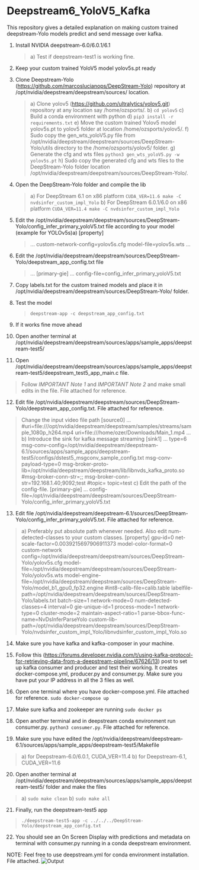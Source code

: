 # Deepstream6_YoloV5_Kafka
This repository gives a detailed explanation on making custom trained deepstream-Yolo models predict and send message over kafka.

 1. Install NVIDIA deepstream-6.0/6.0.1/6.1
	> a) Test if deepstream-test1 is working fine.

 2. Keep your custom trained YoloV5 model yolov5s.pt ready

 3. Clone Deepstream-Yolo (https://github.com/marcoslucianops/DeepStream-Yolo) repository at /opt/nvidia/deepstream/deepstream/sources/ location.
	> a) Clone yolov5 (https://github.com/ultralytics/yolov5.git) repository at any location say /home/ozsports/.
	> b) `cd yolov5`
	> c) Build a conda environment with python
	> d) `pip3 install -r requirements.txt`
	> e) Move the custom trained Yolov5 model yolov5s.pt to yolov5 folder at location /home/ozsports/yolov5/.
	> f) Sudo copy the gen_wts_yoloV5.py file from /opt/nvidia/deepstream/deepstream/sources/DeepStream-Yolo/utils directory to the /home/ozsports/yolov5/ folder.
	> g) Generate the cfg and wts files 
	> `python3 gen_wts_yoloV5.py -w yolov5s.pt`
	> h) Sudo copy the generated cfg and wts files to the DeepStream-Yolo folder location /opt/nvidia/deepstream/deepstream/sources/DeepStream-Yolo/.

 4. Open the DeepStream-Yolo folder and compile the lib
	> a) For DeepStream 6.1 on x86 platform 
	> `CUDA_VER=11.6 make -C nvdsinfer_custom_impl_Yolo`
	> b) For DeepStream 6.0.1/6.0 on x86 platform 
	> `CUDA_VER=11.4 make -C nvdsinfer_custom_impl_Yolo`

 5. Edit the /opt/nvidia/deepstream/deepstream/sources/DeepStream-Yolo/config_infer_primary_yoloV5.txt file according to your model (example for YOLOv5s)a) [property]
	 

	> ... 
	> custom-network-config=yolov5s.cfg
	> model-file=yolov5s.wts
	> ...

 6. Edit the /opt/nvidia/deepstream/deepstream/sources/DeepStream-Yolo/deepstream_app_config.txt file
	> ...
	> [primary-gie]
	> ...
	> config-file=config_infer_primary_yoloV5.txt

 7. Copy labels.txt for the custom trained models and place it in /opt/nvidia/deepstream/deepstream/sources/DeepStream-Yolo/ folder.
 
 8. Test the model
	 > `deepstream-app -c deepstream_app_config.txt`
 
 9. If it works fine move ahead
 
 10. Open another terminal at /opt/nvidia/deepstream/deepstream/sources/apps/sample_apps/deepstream-test5/
 
 11. Open /opt/nvidia/deepstream/deepstream/sources/apps/sample_apps/deepstream-test5/deepstream_test5_app_main.c file.

> Follow *IMPORTANT Note 1* and *IMPORTANT Note 2* and make small edits in the file. File attached for reference.
 
 12. Edit file /opt/nvidia/deepstream/deepstream/sources/DeepStream-Yolo/deepstream_app_config.txt. File attached for reference.
> Change the input video file path
> [source0]
> ...
>  #uri=file:///opt/nvidia/deepstream/deepstream/samples/streams/sample_1080p_h264.mp4
>  uri=file:///home/ozer/Downloads/Main_1.mp4
>  ...
>  b) Introduce the sink for kafka message streaming
>  [sink1]
>  ...
>  type=6
>  msg-conv-config=/opt/nvidia/deepstream/deepstream-6.1/sources/apps/sample_apps/deepstream-test5/configs/dstest5_msgconv_sample_config.txt
>  msg-conv-payload-type=0
>  msg-broker-proto-lib=/opt/nvidia/deepstream/deepstream/lib/libnvds_kafka_proto.so
>  #msg-broker-conn-str=<YOUR-IP>;<PORT>;<topic>
>  msg-broker-conn-str=192.168.1.40;9092;test
>  #topic=<topic>
>  topic=test
>  c) Edit the path of the config-file.
>  [primary-gie]
>  ...
>  config-file=/opt/nvidia/deepstream/deepstream/sources/DeepStream-Yolo/config_infer_primary_yoloV5.txt
 
 13. Edit file /opt/nvidia/deepstream/deepstream-6.1/sources/DeepStream-Yolo/config_infer_primary_yoloV5.txt. File attached for reference.
> a) Preferably put absolute path whenever needed. Also edit num-detected-classes to your custom classes.
> [property]
> gpu-id=0
> net-scale-factor=0.0039215697906911373
> model-color-format=0
> custom-network
> config=/opt/nvidia/deepstream/deepstream/sources/DeepStream-Yolo/yolov5s.cfg
> model-file=/opt/nvidia/deepstream/deepstream/sources/DeepStream-Yolo/yolov5s.wts
> model-engine-file=/opt/nvidia/deepstream/deepstream/sources/DeepStream-Yolo/model_b1_gpu0_fp32.engine
> #int8-calib-file=calib.table
> labelfile-path=/opt/nvidia/deepstream/deepstream/sources/DeepStream-Yolo/labels.txt
> batch-size=1
> network-mode=0
> num-detected-classes=4
> interval=0
> gie-unique-id=1
> process-mode=1
> network-type=0
> cluster-mode=2
> maintain-aspect-ratio=1
> parse-bbox-func-name=NvDsInferParseYolo
> custom-lib-path=/opt/nvidia/deepstream/deepstream/sources/DeepStream-Yolo/nvdsinfer_custom_impl_Yolo/libnvdsinfer_custom_impl_Yolo.so
 
 14. Make sure you have kafka and kafka-composer in your machine.
 
 15. Follow this (https://forums.developer.nvidia.com/t/using-kafka-protocol-for-retrieving-data-from-a-deepstream-pipeline/67626/13) post to set up kafka consumer and producer and test their working. It creates docker-compose.yml, producer.py and consumer.py. Make sure you have put your IP address in all the 3 files as well.
 
 16. Open one terminal where you have docker-compose.yml. File attached for reference. `sudo docker-compose up`
 
 17. Make sure kafka and zookeeper are running `sudo docker ps`
 
 18. Open another terminal and in deepstream conda environment run consumer.py. `python3 consumer.py`. File attached for reference.
 
 19. Make sure you have edited the /opt/nvidia/deepstream/deepstream-6.1/sources/apps/sample_apps/deepstream-test5/Makefile
> a) for Deepstream-6.0/6.0.1, CUDA_VER=11.4
> b) for Deepstream-6.1, CUDA_VER=11.6
 
 20. Open another terminal at /opt/nvidia/deepstream/deepstream/sources/apps/sample_apps/deepstream-test5/ folder and make the files 
> a) `sudo make clean` 
> b) `sudo make all`
 
 21. Finally, run the deepstream-test5 app 
> `./deepstream-test5-app -c ../../../DeepStream-Yolo/deepstream_app_config.txt`
 22. You should see an On Screen Display with predictions and metadata on terminal with consumer.py running in a conda deepstream environment.

  

NOTE: Feel free to use deepstream.yml for conda environment installation. File attached.
![Output](https://github.com/ozinc/Deepstream6_YoloV5_Kafka/blob/main/sample_output.jpg)

